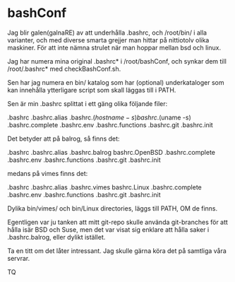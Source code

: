 # bashConf

Jag blir galen(galnaRE) av att underhålla .bashrc, och /root/bin/ i alla varianter, och med diverse smarta grejjer man hittar på nittiotolv olika maskiner. För att inte nämna strulet när man hoppar mellan bsd och linux.

Jag har numera mina original .bashrc* i /root/bashConf, och synkar dem till /root/.bashrc* med checkBashConf.sh.

Sen har jag numera en bin/ katalog som har (optional) underkataloger som kan innehålla ytterligare script som skall läggas till i PATH.

Sen är min .bashrc splittat i ett gäng olika följande filer:

.bashrc .bashrc.alias .bashrc.$(hostname -s) bashrc.$(uname -s) .bashrc.complete .bashrc.env .bashrc.functions .bashrc.git .bashrc.init

Det betyder att på balrog, så finns det:

.bashrc .bashrc.alias .bashrc.balrog bashrc.OpenBSD .bashrc.complete .bashrc.env .bashrc.functions .bashrc.git .bashrc.init

medans på vimes finns det:

.bashrc .bashrc.alias .bashrc.vimes bashrc.Linux .bashrc.complete .bashrc.env .bashrc.functions .bashrc.git .bashrc.init

Dylika bin/vimes/ och bin/Linux directories, läggs till PATH, OM de finns.

Egentligen var ju tanken att mitt git-repo skulle använda git-branches för att hålla isär BSD och Suse, men det var visat sig enklare att hålla saker i .bashrc.balrog, eller dylikt istället.

Ta en titt om det låter intressant. Jag skulle gärna köra det på samtliga våra servrar.

TQ
